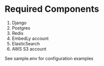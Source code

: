 # Required Components
1) Django
2) Postgres
3) Redis
4) EmbedLy account
5) ElasticSearch
6) AWS S3 account

See sample.env for configuration examples
